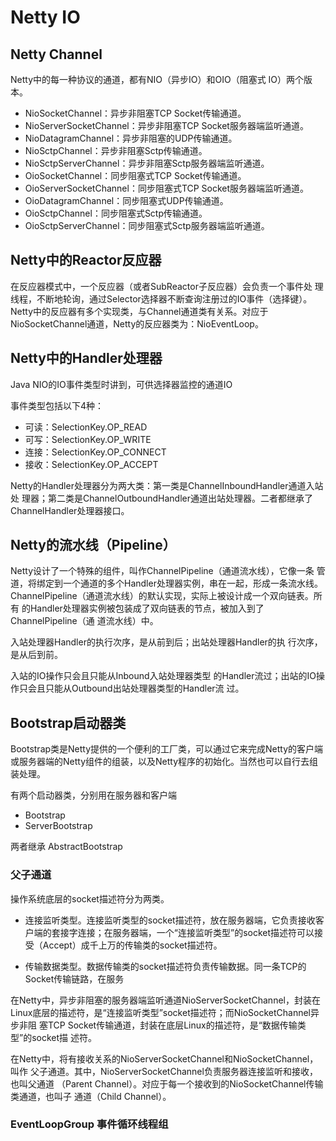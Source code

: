 # Netty IO
## Netty Channel
Netty中的每一种协议的通道，都有NIO（异步IO）和OIO（阻塞式
IO）两个版本。

* NioSocketChannel：异步非阻塞TCP Socket传输通道。
* NioServerSocketChannel：异步非阻塞TCP Socket服务器端监听通道。
* NioDatagramChannel：异步非阻塞的UDP传输通道。
* NioSctpChannel：异步非阻塞Sctp传输通道。
* NioSctpServerChannel：异步非阻塞Sctp服务器端监听通道。
* OioSocketChannel：同步阻塞式TCP Socket传输通道。
* OioServerSocketChannel：同步阻塞式TCP Socket服务器端监听通道。
* OioDatagramChannel：同步阻塞式UDP传输通道。
* OioSctpChannel：同步阻塞式Sctp传输通道。
* OioSctpServerChannel：同步阻塞式Sctp服务器端监听通道。

## Netty中的Reactor反应器

在反应器模式中，一个反应器（或者SubReactor子反应器）会负责一个事件处
理线程，不断地轮询，通过Selector选择器不断查询注册过的IO事件（选择键）。
Netty中的反应器有多个实现类，与Channel通道类有关系。对应于
NioSocketChannel通道，Netty的反应器类为：NioEventLoop。

## Netty中的Handler处理器
Java NIO的IO事件类型时讲到，可供选择器监控的通道IO

事件类型包括以下4种：

* 可读：SelectionKey.OP_READ
* 可写：SelectionKey.OP_WRITE
* 连接：SelectionKey.OP_CONNECT
* 接收：SelectionKey.OP_ACCEPT

Netty的Handler处理器分为两大类：第一类是ChannelInboundHandler通道入站处
理器；第二类是ChannelOutboundHandler通道出站处理器。二者都继承了
ChannelHandler处理器接口。

##  Netty的流水线（Pipeline）
Netty设计了一个特殊的组件，叫作ChannelPipeline（通道流水线），它像一条
管道，将绑定到一个通道的多个Handler处理器实例，串在一起，形成一条流水线。
ChannelPipeline（通道流水线）的默认实现，实际上被设计成一个双向链表。所有
的Handler处理器实例被包装成了双向链表的节点，被加入到了ChannelPipeline（通
道流水线）中。

入站处理器Handler的执行次序，是从前到后；出站处理器Handler的执
行次序，是从后到前。

入站的IO操作只会且只能从Inbound入站处理器类型
的Handler流过；出站的IO操作只会且只能从Outbound出站处理器类型的Handler流
过。


##  Bootstrap启动器类

Bootstrap类是Netty提供的一个便利的工厂类，可以通过它来完成Netty的客户端
或服务器端的Netty组件的组装，以及Netty程序的初始化。当然也可以自行去组装处理。

有两个启动器类，分别用在服务器和客户端
* Bootstrap
* ServerBootstrap

两者继承 AbstractBootstrap

### 父子通道
操作系统底层的socket描述符分为两类。

* 连接监听类型。连接监听类型的socket描述符，放在服务器端，它负责接收客户端的套接字连接；在服务器端，一个“连接监听类型”的socket描述符可以接受（Accept）成千上万的传输类的socket描述符。

* 传输数据类型。数据传输类的socket描述符负责传输数据。同一条TCP的Socket传输链路，在服务

在Netty中，异步非阻塞的服务器端监听通道NioServerSocketChannel，封装在
Linux底层的描述符，是“连接监听类型”socket描述符；而NioSocketChannel异步非阻
塞TCP Socket传输通道，封装在底层Linux的描述符，是“数据传输类型”的socket描
述符。

在Netty中，将有接收关系的NioServerSocketChannel和NioSocketChannel，叫作
父子通道。其中，NioServerSocketChannel负责服务器连接监听和接收，也叫父通道
（Parent Channel）。对应于每一个接收到的NioSocketChannel传输类通道，也叫子
通道（Child Channel）。



### EventLoopGroup 事件循环线程组
